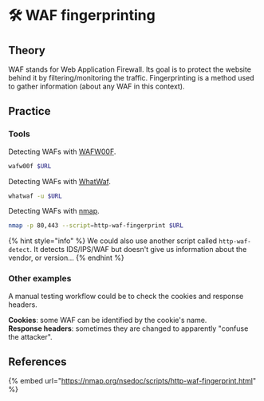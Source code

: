 # 🛠️ WAF fingerprinting

## Theory

WAF stands for Web Application Firewall. Its goal is to protect the website behind it by filtering/monitoring the traffic. Fingerprinting is a method used to gather information \(about any WAF in this context\).

## Practice

### Tools

Detecting WAFs with [WAFW00F](https://github.com/EnableSecurity/wafw00f).

```bash
wafw00f $URL
```

Detecting WAFs with [WhatWaf](https://github.com/Ekultek/WhatWaf).

```bash
whatwaf -u $URL
```

Detecting WAFs with [nmap](https://nmap.org/).

```bash
nmap -p 80,443 --script=http-waf-fingerprint $URL
```

{% hint style="info" %}
We could also use another script called `http-waf-detect`. It detects IDS/IPS/WAF but doesn't give us information about the vendor, or version...
{% endhint %}

### Other examples

A manual testing workflow could be to check the cookies and response headers.

**Cookies**: some WAF can be identified by the cookie's name.  
**Response headers**: sometimes they are changed to apparently "confuse the attacker".

## References

{% embed url="https://nmap.org/nsedoc/scripts/http-waf-fingerprint.html" %}

